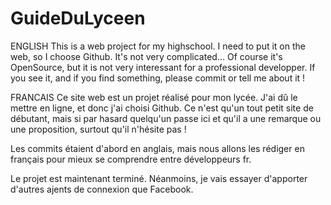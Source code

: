 GuideDuLyceen
=============

ENGLISH
This is a web project for my highschool. I need to put it on the web, so I choose Github. It's not very complicated...
Of course it's OpenSource, but it is not very interessant for a professional developper. If you see it, and if you find something, please commit or tell me about it !

FRANCAIS
Ce site web est un projet réalisé pour mon lycée. J'ai dû le mettre en ligne, et donc j'ai choisi Github.
Ce n'est qu'un tout petit site de débutant, mais si par hasard quelqu'un passe ici et qu'il a une remarque ou une proposition, surtout qu'il n'hésite pas !

Les commits étaient d'abord en anglais, mais nous allons les rédiger en français pour mieux se comprendre entre développeurs fr.


Le projet est maintenant terminé. Néanmoins, je vais essayer d'apporter d'autres ajents de connexion que Facebook.
